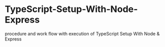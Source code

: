 # TypeScript-Setup-With-Node-Express
procedure and work flow with execution of TypeScript Setup With Node &amp; Express
